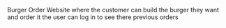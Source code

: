 Burger Order Website where the customer can build the burger they want and order it
the user can log in to see there previous orders